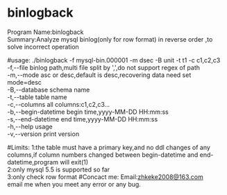 
# binlogback
Program Name:binlogback<br/>
Summary:Analyze mysql binlog(only for row format)  in reverse order ,to solve incorrect operation<br/>

#usage:
./binlogback -f mysql-bin.000001 -m dsec -B unit -t t1 -c c1,c2,c3<br/>
-f,--file             binlog path,multi file split by ',',do not support regex of path<br/>
-m,--mode             asc or desc,default is desc,recovering data need set mode=desc<br/>
-B,--database         schema name<br/>
-t,--table            table name<br/>
-c,--columns          all columns:c1,c2,c3...<br/>
-b,--begin-datetime   begin time,yyyy-MM-DD HH:mm:ss<br/>
-s,--end-datetime     end time,yyyy-MM-DD HH:mm:ss<br/>
-h,--help             usage<br/>
-v,--version          print version<br/>

#Limits:
1:the table must have a primary key,and no ddl changes of any columns,if column numbers changed between begin-datetime and end-datetime,program will exit(1)<br/>
2:only mysql 5.5 is supported so far<br/>
3:only check row format
#Concact me:
Email:zhkeke2008@163.com<br/>
email me when you meet any error or any bug.<br/>
